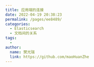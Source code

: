 ```yaml
---
title: 应用端的连接
date: 2022-04-19 20:38:23
permalink: /pages/ee8489/
categories:
  - Elasticsearch
  - 文档间的关系
tags:
  - 
author: 
  name: 樊光瑞
  link: https://github.com/maoHuanZhe
---
```

